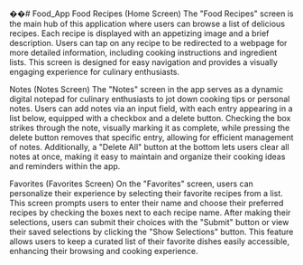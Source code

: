 ��#   F o o d _ A p p 
 
 
Food Recipes (Home Screen)
The "Food Recipes" screen is the main hub of this application where users can browse a list of delicious recipes. Each recipe is displayed with an appetizing image and a brief description. Users can tap on any recipe to be redirected to a webpage for more detailed information, including cooking instructions and ingredient lists. This screen is designed for easy navigation and provides a visually engaging experience for culinary enthusiasts.



Notes (Notes Screen)
The "Notes" screen in the app serves as a dynamic digital notepad for culinary enthusiasts to jot down cooking tips or personal notes. Users can add notes via an input field, with each entry appearing in a list below, equipped with a checkbox and a delete button. Checking the box strikes through the note, visually marking it as complete, while pressing the delete button removes that specific entry, allowing for efficient management of notes. Additionally, a "Delete All" button at the bottom lets users clear all notes at once, making it easy to maintain and organize their cooking ideas and reminders within the app.




Favorites (Favorites Screen)
On the "Favorites" screen, users can personalize their experience by selecting their favorite recipes from a list. This screen prompts users to enter their name and choose their preferred recipes by checking the boxes next to each recipe name. After making their selections, users can submit their choices with the "Submit" button or view their saved selections by clicking the "Show Selections" button. This feature allows users to keep a curated list of their favorite dishes easily accessible, enhancing their browsing and cooking experience.

